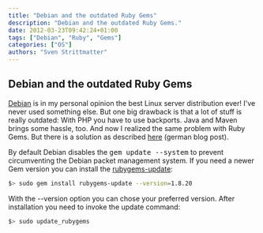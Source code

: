 ```yaml
---
title: "Debian and the outdated Ruby Gems"
description: "Debian and the outdated Ruby Gems."
date: 2012-03-23T09:42:24+01:00
tags: ["Debian", "Ruby", "Gems"]
categories: ["OS"]
authors: "Sven Strittmatter"
---
```


## Debian and the outdated Ruby Gems

[Debian][1] is in  my personal opinion the best Linux  server distribution ever!
I've never used something  else. But one big drawback is that a  lot of stuff is
really outdated: With PHP you have to  use backports. Java and Maven brings some
hassle, too. And now I realized the same  problem with Ruby Gems. But there is a
solution as described [here][2] (german blog post).

By  default  Debian  disables  the <kbd>gem  update  --system</kbd>  to  prevent
circumventing  the Debian  packet management  system. If  you need  a newer  Gem
version you can install the [rubygems-update][3]:

```bash
$> sudo gem install rubygems-update --version=1.8.20
```

With  the  --version  option  you   can  chose  your  preferred  version.  After
installation you need to invoke the update command:

```bash
$> sudo update_rubygems
```

[1]: http://www.debian.org/
[2]: http://www.beier-christian.eu/blog/weblog/ruby-gem-update-is-disabled-on-debian/
[3]: http://rubygems.org/gems/rubygems-update